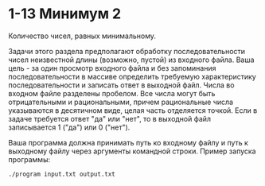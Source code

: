 # 1-13 Минимум 2

Количество чисел, равных минимальному.

Задачи этого раздела предполагают обработку последовательности чисел неизвестной длины (возможно, пустой) из входного файла. Ваша цель - за один просмотр входного файла и без запоминания последовательности в массиве определить требуемую характеристику последовательности и записать ответ в выходной файл. Числа во входном файле разделены пробелом. Все числа могут быть отрицательными и рациональными, причем рациональные числа указываются в десятичном виде, целая часть отделяется точкой. Если в задаче требуется ответ "да" или "нет", то в выходной файл записывается 1 ("да") или 0 ("нет").

Ваша программа должна принимать путь ко входному файлу и путь к выходному файлу через аргументы командной строки. Пример запуска программы:

```./program input.txt output.txt```
